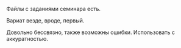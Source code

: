 Файлы с заданиями семинара есть.

Вариат везде, вроде, первый.

Довольно бессвязно, также возможны ошибки. Использовать с аккуратностью.